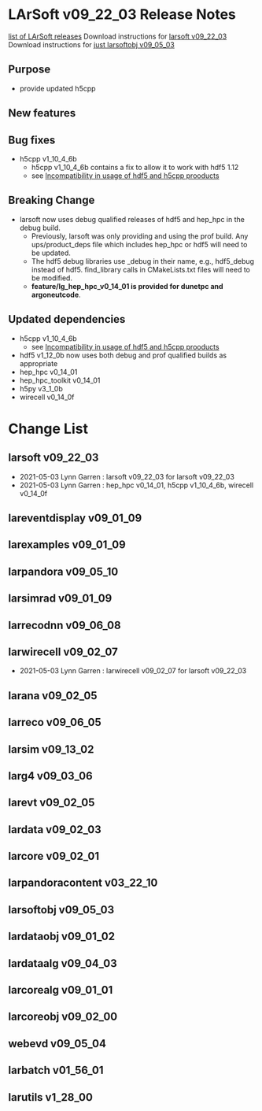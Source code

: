 LArSoft v09_22_03 Release Notes
======================================================================

[list of LArSoft releases](LArSoft_release_list)
Download instructions for [larsoft v09_22_03](http://scisoft.fnal.gov/scisoft/bundles/larsoft/v09_22_03/larsoft-v09_22_03.html)
Download instructions for [just larsoftobj v09_05_03](http://scisoft.fnal.gov/scisoft/bundles/larsoftobj/v09_05_03/larsoftobj-v09_05_03.html)

Purpose
--------------------

-   provide updated h5cpp

New features
------------------------------

Bug fixes
------------------------

-   h5cpp v1_10_4_6b
    -   h5cpp v1_10_4_6b contains a fix to allow it to work with hdf5 1.12
    -   see [Incompatibility in usage of hdf5 and h5cpp prooducts](https://indico.fnal.gov/event/48790/contributions/213172/attachments/142282/179596/hdf5-2021-04-20.pdf)

Breaking Change
------------------------------------

-   larsoft now uses debug qualified releases of hdf5 and hep_hpc in the debug build.
    -   Previously, larsoft was only providing and using the prof build. Any ups/product_deps file which includes hep_hpc or hdf5 will need to be updated.
    -   The hdf5 debug libraries use _debug in their name, e.g., hdf5_debug instead of hdf5. find_library calls in CMakeLists.txt files will need to be modified.
    -   **feature/lg_hep_hpc_v0_14_01 is provided for dunetpc and argoneutcode**.

Updated dependencies
----------------------------------------------

-   h5cpp v1_10_4_6b
    -   see [Incompatibility in usage of hdf5 and h5cpp prooducts](https://indico.fnal.gov/event/48790/contributions/213172/attachments/142282/179596/hdf5-2021-04-20.pdf)
-   hdf5 v1_12_0b now uses both debug and prof qualified builds as appropriate
-   hep_hpc v0_14_01
-   hep_hpc_toolkit v0_14_01
-   h5py v3_1_0b
-   wirecell v0_14_0f

Change List
============================

larsoft v09_22_03
------------------------------------------

-   2021-05-03 Lynn Garren : larsoft v09_22_03 for larsoft v09_22_03
-   2021-05-03 Lynn Garren : hep_hpc v0_14_01, h5cpp v1_10_4_6b, wirecell v0_14_0f

lareventdisplay v09_01_09
----------------------------------------------------------

larexamples v09_01_09
--------------------------------------------------

larpandora v09_05_10
------------------------------------------------

larsimrad v09_01_09
----------------------------------------------

larrecodnn v09_06_08
------------------------------------------------

larwirecell v09_02_07
--------------------------------------------------

-   2021-05-03 Lynn Garren : larwirecell v09_02_07 for larsoft v09_22_03

larana v09_02_05
----------------------------------------

larreco v09_06_05
------------------------------------------

larsim v09_13_02
----------------------------------------

larg4 v09_03_06
--------------------------------------

larevt v09_02_05
----------------------------------------

lardata v09_02_03
------------------------------------------

larcore v09_02_01
------------------------------------------

larpandoracontent v03_22_10
--------------------------------------------------------------

larsoftobj v09_05_03
------------------------------------------------

lardataobj v09_01_02
------------------------------------------------

lardataalg v09_04_03
------------------------------------------------

larcorealg v09_01_01
------------------------------------------------

larcoreobj v09_02_00
------------------------------------------------

webevd v09_05_04
----------------------------------------

larbatch v01_56_01
--------------------------------------------

larutils v1_28_00
------------------------------------------
